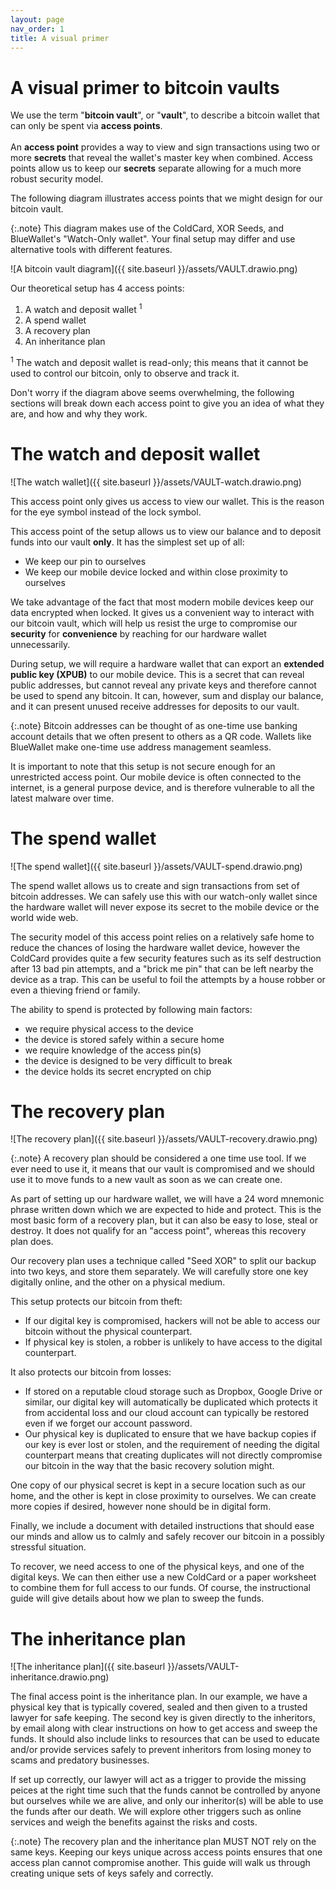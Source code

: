 ```yaml
---
layout: page
nav_order: 1
title: A visual primer
---
```

# A visual primer to bitcoin vaults

We use the term "**bitcoin vault**", or "**vault**", to describe a bitcoin wallet that can only be spent via **access points**.\
\
An **access point** provides a way to view and sign transactions using two or more **secrets** that reveal the wallet's master key when combined. Access points allow us to keep our **secrets** separate allowing for a much more robust security model.

The following diagram illustrates access points that we might design for our bitcoin vault.

{:.note}
This diagram makes use of the ColdCard, XOR Seeds, and BlueWallet's "Watch-Only wallet". Your final setup may differ and use alternative tools with different features.

![A bitcoin vault diagram]({{ site.baseurl }}/assets/VAULT.drawio.png)

Our theoretical setup has 4 access points:

1. A watch and deposit wallet <sup>1</sup>
2. A spend wallet
3. A recovery plan 
4. An inheritance plan

<sup>1</sup> The watch and deposit wallet is read-only; this means that it cannot be used to control our bitcoin, only to observe and track it.

Don't worry if the diagram above seems overwhelming, the following sections will break down each access point to give you an idea of what they are, and how and why they work.

# The watch and deposit wallet
![The watch wallet]({{ site.baseurl }}/assets/VAULT-watch.drawio.png)

This access point only gives us access to view our wallet. This is the reason for the eye symbol instead of the lock symbol.

This access point of the setup allows us to view our balance and to deposit funds into our vault **only**. It has the simplest set up of all:

- We keep our pin to ourselves
- We keep our mobile device locked and within close proximity to ourselves

We take advantage of the fact that most modern mobile devices keep our data encrypted when locked. It gives us a convenient way to interact with our bitcoin vault, which will help us resist the urge to compromise our **security** for **convenience** by reaching for our hardware wallet unnecessarily.

During setup, we will require a hardware wallet that can export an **extended public key (XPUB)** to our mobile device. This is a secret that can reveal public addresses, but cannot reveal any private keys and therefore cannot be used to spend any bitcoin. It can, however, sum and display our balance, and it can present unused receive addresses for deposits to our vault.

{:.note}
Bitcoin addresses can be thought of as one-time use banking account details that we often present to others as a QR code. Wallets like BlueWallet make one-time use address management seamless.

It is important to note that this setup is not secure enough for an unrestricted access point. Our mobile device is often connected to the internet, is a general purpose device, and is therefore vulnerable to all the latest malware over time.

# The spend wallet
![The spend wallet]({{ site.baseurl }}/assets/VAULT-spend.drawio.png)

The spend wallet allows us to create and sign transactions from set of bitcoin addresses. We can safely use this with our watch-only wallet since the hardware wallet will never expose its secret to the mobile device or the world wide web.

The security model of this access point relies on a relatively safe home to reduce the chances of losing the hardware wallet device, however the ColdCard provides quite a few security features such as its self destruction after 13 bad pin attempts, and a "brick me pin" that can be left nearby the device as a trap. This can be useful to foil the attempts by a house robber or even a thieving friend or family.

The ability to spend is protected by following main factors: 
- we require physical access to the device 
- the device is stored safely within a secure home
- we require knowledge of the access pin(s)
- the device is designed to be very difficult to break
- the device holds its secret encrypted on chip

# The recovery plan
![The recovery plan]({{ site.baseurl }}/assets/VAULT-recovery.drawio.png)

{:.note}
A recovery plan should be considered a one time use tool. If we ever need to use it, it means that our vault is compromised and we should use it to move funds to a new vault as soon as we can create one.

As part of setting up our hardware wallet, we will have a 24 word mnemonic phrase written down which we are expected to hide and protect. This is the most basic form of a recovery plan, but it can also be easy to lose, steal or destroy. It does not qualify for an "access point", whereas this recovery plan does.

Our recovery plan uses a technique called "Seed XOR" to split our backup into two keys, and store them separately. We will carefully store one key digitally online, and the other on a physical medium.

This setup protects our bitcoin from theft:
- If our digital key is compromised, hackers will not be able to access our bitcoin without the physical counterpart.
- If physical key is stolen, a robber is unlikely to have access to the digital counterpart.

It also protects our bitcoin from losses:

- If stored on a reputable cloud storage such as Dropbox, Google Drive or similar, our digital key will automatically be duplicated which protects it from accidental loss and our cloud account can typically be restored even if we forget our account password.
- Our physical key is duplicated to ensure that we have backup copies if our key is ever lost or stolen, and the requirement of needing the digital counterpart means that creating duplicates will not directly compromise our bitcoin in the way that the basic recovery solution might.

One copy of our physical secret is kept in a secure location such as our home, and the other is kept in close proximity to ourselves. We can create more copies if desired, however none should be in digital form.

Finally, we include a document with detailed instructions that should ease our minds and allow us to calmly and safely recover our bitcoin in a possibly stressful situation.

To recover, we need access to one of the physical keys, and one of the digital keys. We can then either use a new ColdCard or a paper worksheet to combine them for full access to our funds. Of course, the instructional guide will give details about how we plan to sweep the funds.

# The inheritance plan
![The inheritance plan]({{ site.baseurl }}/assets/VAULT-inheritance.drawio.png)

The final access point is the inheritance plan. In our example, we have a physical key that is typically covered, sealed and then given to a trusted lawyer for safe keeping. The second key is given directly to the inheritors, by email along with clear instructions on how to get access and sweep the funds. It should also include links to resources that can be used to educate and/or provide services safely to prevent inheritors from losing money to scams and predatory businesses.

If set up correctly, our lawyer will act as a trigger to provide the missing peices at the right time such that the funds cannot be controlled by anyone but ourselves while we are alive, and only our inheritor(s) will be able to use the funds after our death. We will explore other triggers such as online services and weigh the benefits against the risks and costs.

{:.note}
The recovery plan and the inheritance plan MUST NOT rely on the same keys. Keeping our keys unique across access points ensures that one access plan cannot compromise another. This guide will walk us through creating unique sets of keys safely and correctly.
